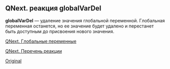 ## QNext. реакция globalVarDel

**globalVarDel** — удаление значения глобальной переменной. Глобальная переменная останется, но ее значение будет удалено и перестанет быть доступным до присвоения нового значения.



[QNext. Глобальные переменные](/docs-test/ph/admin/globalvariables-about)

[QNext. Перечень реакции](/docs-test/ph/reactions)
  
[Original](https://telegra.ph/QNext-admin-reaction-globalVarDel-05-08)